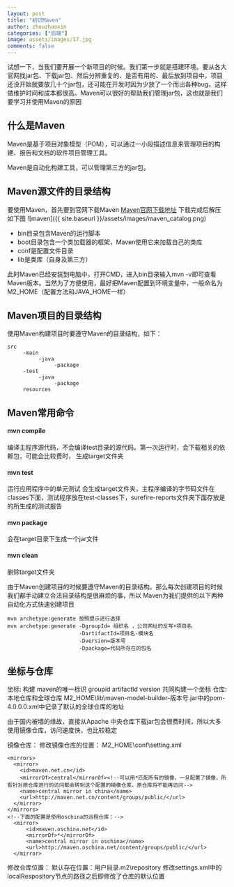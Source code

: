 ```yaml
---
layout: post
title: "初识Maven"
author: zhouzhaoxin
categories: ["后端"]
image: assets/images/17.jpg
comments: false
---
```

试想一下，当我们要开展一个新项目的时候。我们第一步就是搭建环境。要从各大官网找jar包、下载jar包、然后分辨重复的、是否有用的、最后放到项目中，项目还没开始就要放几十个jar包，还可能在开发时因为少放了一个而出各种bug，这样做维护时间和成本都很高。Maven可以很好的帮助我们管理jar包，这也就是我们要学习并使用Maven的原因
## 什么是Maven
Maven是基于项目对象模型（POM），可以通过一小段描述信息来管理项目的构建、报告和文档的软件项目管理工具。

Maven是自动化构建工具，可以管理第三方的jar包。

## Maven源文件的目录结构

要使用Maven，首先要到官网下载Maven
[Maven官网下载地址](http://maven.apache.org/download.cgi)
下载完成后解压如下图
![maven]({{ site.baseurl }}/assets/images/maven_catalog.png)
- bin目录包含Maven的运行脚本
- boot目录包含一个类加载器的框架，Maven使用它来加载自己的类库
- conf是配置文件目录
- lib是类库（自身及第三方）

此时Maven已经安装到电脑中，打开CMD，进入bin目录输入mvn -v即可查看Maven版本。当然为了方便使用，最好把Maven配置到环境变量中，一般命名为M2_HOME（配置方法和JAVA_HOME一样）

## Maven项目的目录结构
使用Maven构建项目时要遵守Maven的目录结构，如下：
```
src
     -main
          -java
               -package
     -test
          -java
               -package
     resources
```

## Maven常用命令

#### mvn compile
编译主程序源代码，不会编译test目录的源代码。第一次运行时，会下载相关的依赖包，可能会比较费时， 生成target文件夹

#### mvn test
运行应用程序中的单元测试
会生成target文件夹，主程序编译的字节码文件在classes下面，测试程序放在test-classes下，surefire-reports文件夹下面存放是的所生成的测试报告

#### mvn package
会在target目录下生成一个jar文件

#### mvn clean
删除target文件夹

由于Maven创建项目的时候要遵守Maven的目录结构，那么每次创建项目的时候我们都手动建立合法目录结构是很麻烦的事，所以 Maven为我们提供的以下两种自动化方式快速创建项目

```
mvn archetype:generate 按照提示进行选择
mvn archetype:generate -DgroupId= 组织名 ，公司网址的反写+项目名
                       -DartifactId=项目名-模块名
                       -Dversion=版本号
                       -Dpackage=代码所存在的包名
```

## 坐标与仓库
坐标: 构建 maven的唯一标识 groupid artifactId version 共同构建一个坐标
仓库: 本地仓库和全球仓库
M2_HOME\lib\maven-model-builder-版本号.jar中的pom-4.0.0.0.xml中记录了默认的全球仓库的地址

由于国内被墙的缘故，直接从Apache 中央仓库下载jar包会很费时间，所以大多使用镜像仓库，访问速度快，也比较稳定

镜像仓库：
修改镜像仓库的位置：
M2_HOME\conf\setting.xml

```editorconfig
<mirrors>
  <mirror>
    <id>maven.net.cn</id>
    <mirrorOf>central</mirrorOf><!--可以用*匹配所有的镜像，一旦配置了镜像，所有针对原仓库进行的访问都会转到这个配置的镜像仓库，原仓库将不能再访问-->
    <name>central mirror in china</name>
    <url>http://maven.net.cn/content/groups/public/</url>
  </mirror>
</mirrors>
<!--下面的配置是使用oschina的远程仓库：-->
  <mirror>
      <id>maven.oschina.net</id>
      <mirrorOf>*</mirrorOf>
      <name>central mirror in oschina</name>
      <url>http://maven.oschina.net/content/groups/public/</url>
  </mirror>
```

修改仓库位置：
默认存在位置：用户目录.m2\repository
修改settings.xml中的localRespository节点的路径之后即修改了仓库的默认位置
